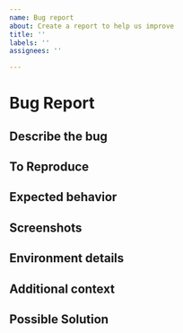 ```yaml
---
name: Bug report
about: Create a report to help us improve
title: ''
labels: ''
assignees: ''

---
```


# Bug Report

## Describe the bug
<!--A clear and concise description of what the bug is. -->

## To Reproduce
<!--Steps to reproduce the behavior:
1. Go to '...'
2. Click on '....'
3. Scroll down to '....'
4. See error -->

## Expected behavior
<!-- A clear and concise description of what you expected to happen. -->

## Screenshots
<!--If applicable, add screenshots to help explain your problem.-->

## Environment details
<!--If the environment is relevant, please provide any important details (device, OS, browser, etc).-->

## Additional context
<!--Add any other context about the problem here.-->

## Possible Solution
<!--If you have a suggestion for how to fix the bug, please describe it here.-->
